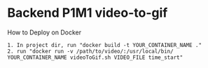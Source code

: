 Backend P1M1 video-to-gif
===================

How to Deploy on Docker

	1. In project dir, run "docker build -t YOUR_CONTAINER_NAME ."
	2. run "docker run -v /path/to/video/:/usr/local/bin/ YOUR_CONTAINER_NAME videoToGif.sh VIDEO_FILE time_start"
